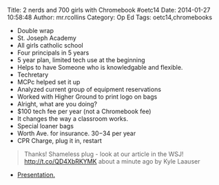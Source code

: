 Title: 2 nerds and 700 girls with Chromebook #oetc14
Date: 2014-01-27 10:58:48
Author: mr.rcollins
Category: Op Ed
Tags: oetc14,chromebooks

* Double wrap
* St. Joseph Academy
* All girls catholic school
* Four principals in 5 years
* 5 year plan, limited tech use at the beginning
* Helps to have Someone who is knowledgable and flexible. 
* Techretary
* MCPc helped set it up
* Analyzed current group of equipment reservations
* Worked with Higher Ground to print logo on bags
* Alright, what are you doing?
* $100 tech fee per year (not a Chromebook fee)
* It changes the way a classroom works. 
* Special loaner bags
* Worth Ave. for insurance. $30-$34 per year
* CPR Charge, plug it in, restart

> Thanks! Shameless plug - look at our article in the WSJ! http://t.co/QD4XbRKYMK
about a minute ago by Kyle Laauser

* [Presentation. ](http://goo.gl/oB5cQ9)
